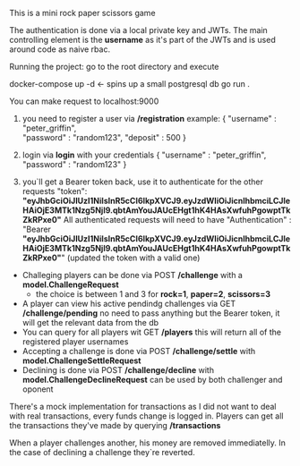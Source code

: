 This is a mini rock paper scissors game

The authentication is done via a local private key and JWTs. 
The main controlling element is the **username** as it's part of the JWTs and is used around code as naive rbac.

Running the project:
go to the root directory and execute

docker-compose up -d <- spins up a small postgresql db
go run .

You can make request to localhost:9000

1. you need to register a user via **/registration**
  example: {
   "username" : "peter_griffin",		
	  "password" : "random123",
   	"deposit" : 500	
 }

3. login via **login** with your credentials
 {
   "username" : "peter_griffin",		
	  "password" : "random123"
}
5. you`ll get a Bearer token back, use it to authenticate for the other requests
	"token": **"eyJhbGciOiJIUzI1NiIsInR5cCI6IkpXVCJ9.eyJzdWIiOiJicnlhbmciLCJleHAiOjE3MTk1Nzg5Njl9.qbtAmYouJAUcEHgt1hK4HAsXwfuhPgowptTkZkRPxe0"**
All authenticated requests will need to have 
"Authentication" : "Bearer **"eyJhbGciOiJIUzI1NiIsInR5cCI6IkpXVCJ9.eyJzdWIiOiJicnlhbmciLCJleHAiOjE3MTk1Nzg5Njl9.qbtAmYouJAUcEHgt1hK4HAsXwfuhPgowptTkZkRPxe0"**" (updated the token with a valid one)

- Challeging players can be done via POST **/challenge** with a **model.ChallengeRequest**
  - the choice is between 1 and 3 for **rock=1**, **paper=2**, **scissors=3**
- A player can view his active pendindg challenges via GET **/challenge/pending** no need to pass anything but the Bearer token, it will get the relevant data from the db
- You can query for all players wit GET **/players** this will return all of the registered player usernames
- Accepting a challenge is done via POST **/challenge/settle** with **model.ChallengeSettleRequest**
- Declining is done via POST **/challenge/decline** with **model.ChallengeDeclineRequest** can be used by both challenger and oponent

There's a mock implementation for transactions as I did not want to deal with real transactions, every funds change is logged in.
Players can get all the transactions they've made by querying **/transactions**

When a player challenges another, his money are removed immediatelly. In the case of declining a challenge they`re reverted.
